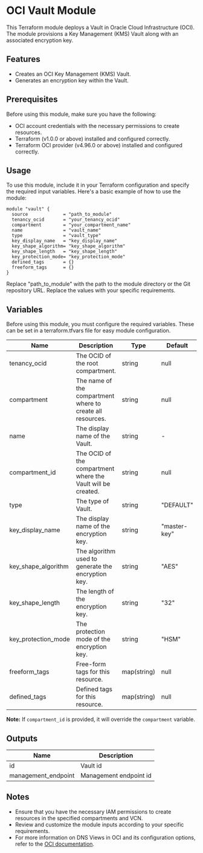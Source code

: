 # OCI Vault Module

This Terraform module deploys a Vault in Oracle Cloud Infrastructure (OCI). The module provisions a Key Management (KMS) Vault along with an associated encryption key.

## Features

- Creates an OCI Key Management (KMS) Vault.
- Generates an encryption key within the Vault.

## Prerequisites

Before using this module, make sure you have the following:

- OCI account credentials with the necessary permissions to create resources.
- Terraform (v1.0.0 or above) installed and configured correctly.
- Terraform OCI provider (v4.96.0 or above) installed and configured correctly.

## Usage
To use this module, include it in your Terraform configuration and specify the required input variables. Here's a basic example of how to use the module:

```hcl
module "vault" {
  source             = "path_to_module"
  tenancy_ocid       = "your_tenancy_ocid"
  compartment        = "your_compartment_name"
  name               = "vault_name"
  type               = "vault_type"
  key_display_name   = "key_display_name"
  key_shape_algorithm= "key_shape_algorithm"
  key_shape_length   = "key_shape_length"
  key_protection_mode= "key_protection_mode"
  defined_tags       = {}
  freeform_tags      = {}
}
```

Replace "path_to_module" with the path to the module directory or the Git repository URL. 
Replace the values with your specific requirements.

## Variables
Before using this module, you must configure the required variables. These can be set in a terraform.tfvars file for easy module configuration.

| Name                | Description                                                  | Type        | Default      | Required |
|---------------------|--------------------------------------------------------------|-------------|--------------|----------|
| tenancy_ocid        | The OCID of the root compartment.                            | string      | null         | yes      |
| compartment         | The name of the compartment where to create all resources.   | string      | null         | yes      |
| name                | The display name of the Vault.                               | string      | -            | yes      |
| compartment_id      | The OCID of the compartment where the Vault will be created. | string      | null         | no       |
| type                | The type of Vault.                                           | string      | "DEFAULT"    | no       |
| key_display_name    | The display name of the encryption key.                      | string      | "master-key" | no       |
| key_shape_algorithm | The algorithm used to generate the encryption key.           | string      | "AES"        | no       |
| key_shape_length    | The length of the encryption key.                             | string      | "32"         | no       |
| key_protection_mode | The protection mode of the encryption key.                   | string      | "HSM"        | no       |
| freeform_tags       | Free-form tags for this resource.                             | map(string) | null         | no       |
| defined_tags        | Defined tags for this resource.                               | map(string) | null         | no       |

**Note:** If `compartment_id` is provided, it will override the `compartment` variable.

## Outputs

| Name                | Description            |
|---------------------|------------------------|
| id                  | Vault id               |
| management_endpoint| Management endpoint id |

## Notes
- Ensure that you have the necessary IAM permissions to create resources in the specified compartments and VCN.
- Review and customize the module inputs according to your specific requirements.
- For more information on DNS Views in OCI and its configuration options, refer to the [OCI documentation](https://docs.oracle.com/en-us/iaas/Content/KeyManagement/home.htm).
